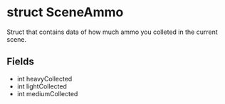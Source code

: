 # struct SceneAmmo

Struct that contains data of how much ammo you colleted in the current scene.

## Fields
- int heavyCollected
- int lightCollected
- int mediumCollected